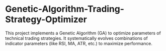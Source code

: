 # Genetic-Algorithm-Trading-Strategy-Optimizer
This project implements a Genetic Algorithm (GA) to optimize parameters of technical trading strategies. It systematically evolves combinations of indicator parameters (like RSI, MA, ATR, etc.) to maximize performance.
